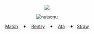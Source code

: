 <div id="header" align="center">

![](https://komarev.com/ghpvc/?username=destroy-boys&style=plastic&color=lightgray&label=_⚢_&base=1000)

![nutsonu](https://i.postimg.cc/XYLr3MqY/Untitled15-20250423154141.png)

<div id="header" align="center">


[Match](https://rentry.co/tianlang) ‎  ‎  ‎  ‎✦‎  ‎  ‎  ‎  [Rentry](https://rentry.co/lordless) ‎  ‎  ‎  ‎✦‎  ‎  ‎  ‎  [Ata](https://lufeng.atabook.org/) ‎  ‎  ‎  ‎✦‎  ‎  ‎  ‎[Straw](https://4megz.straw.page)
